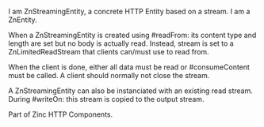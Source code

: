 I am ZnStreamingEntity, a concrete HTTP Entity based on a stream.
I am a ZnEntity.

When a ZnStreamingEntity is created using #readFrom: 
its content type and length are set but no body is actually read.
Instead, stream is set to a ZnLimitedReadStream that clients can/must
use to read from.

When the client is done, either all data must be read or #consumeContent must be called.
A client should normally not close the stream.

A ZnStreamingEntity can also be instanciated with an existing read stream.
During #writeOn: this stream is copied to the output stream.

Part of Zinc HTTP Components.
